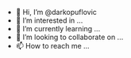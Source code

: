 - 👋 Hi, I’m @darkopuflovic
- 👀 I’m interested in ...
- 🌱 I’m currently learning ...
- 💞️ I’m looking to collaborate on ...
- 📫 How to reach me ...

<!---
darkopuflovic/darkopuflovic is a ✨ special ✨ repository because its `README.md` (this file) appears on your GitHub profile.
You can click the Preview link to take a look at your changes.
--->
